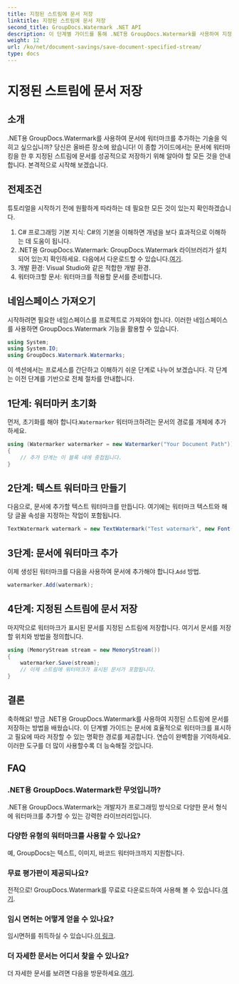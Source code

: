 ```yaml
---
title: 지정된 스트림에 문서 저장
linktitle: 지정된 스트림에 문서 저장
second_title: GroupDocs.Watermark .NET API
description: 이 단계별 가이드를 통해 .NET용 GroupDocs.Watermark를 사용하여 지정된 스트림에 문서를 저장하는 방법을 알아보세요. 모든 수준의 개발자에게 적합합니다.
weight: 12
url: /ko/net/document-savings/save-document-specified-stream/
type: docs
---
```

# 지정된 스트림에 문서 저장

## 소개
.NET용 GroupDocs.Watermark를 사용하여 문서에 워터마크를 추가하는 기술을 익히고 싶으십니까? 당신은 올바른 장소에 왔습니다! 이 종합 가이드에서는 문서에 워터마킹을 한 후 지정된 스트림에 문서를 성공적으로 저장하기 위해 알아야 할 모든 것을 안내합니다. 본격적으로 시작해 보겠습니다.
## 전제조건
튜토리얼을 시작하기 전에 원활하게 따라하는 데 필요한 모든 것이 있는지 확인하겠습니다.
1. C# 프로그래밍 기본 지식: C#의 기본을 이해하면 개념을 보다 효과적으로 이해하는 데 도움이 됩니다.
2.  .NET용 GroupDocs.Watermark: GroupDocs.Watermark 라이브러리가 설치되어 있는지 확인하세요. 다음에서 다운로드할 수 있습니다.[여기](https://releases.groupdocs.com/Watermark/net/).
3. 개발 환경: Visual Studio와 같은 적합한 개발 환경.
4. 워터마크할 문서: 워터마크를 적용할 문서를 준비합니다.
## 네임스페이스 가져오기
시작하려면 필요한 네임스페이스를 프로젝트로 가져와야 합니다. 이러한 네임스페이스를 사용하면 GroupDocs.Watermark 기능을 활용할 수 있습니다.
```csharp
using System;
using System.IO;
using GroupDocs.Watermark.Watermarks;
```
이 섹션에서는 프로세스를 간단하고 이해하기 쉬운 단계로 나누어 보겠습니다. 각 단계는 이전 단계를 기반으로 전체 절차를 안내합니다.
## 1단계: 워터마커 초기화
 먼저, 초기화를 해야 합니다.`Watermarker` 워터마크하려는 문서의 경로를 개체에 추가하세요.
```csharp
using (Watermarker watermarker = new Watermarker("Your Document Path"))
{
    // 추가 단계는 이 블록 내에 중첩됩니다.
}
```
## 2단계: 텍스트 워터마크 만들기
다음으로, 문서에 추가할 텍스트 워터마크를 만듭니다. 여기에는 워터마크 텍스트와 해당 글꼴 속성을 지정하는 작업이 포함됩니다.
```csharp
TextWatermark watermark = new TextWatermark("Test watermark", new Font("Arial", 12));
```
## 3단계: 문서에 워터마크 추가
 이제 생성된 워터마크를 다음을 사용하여 문서에 추가해야 합니다.`Add` 방법.
```csharp
watermarker.Add(watermark);
```
## 4단계: 지정된 스트림에 문서 저장
마지막으로 워터마크가 표시된 문서를 지정된 스트림에 저장합니다. 여기서 문서를 저장할 위치와 방법을 정의합니다.
```csharp
using (MemoryStream stream = new MemoryStream())
{
    watermarker.Save(stream);
    // 이제 스트림에 워터마크가 표시된 문서가 포함됩니다.
}
```
## 결론
축하해요! 방금 .NET용 GroupDocs.Watermark를 사용하여 지정된 스트림에 문서를 저장하는 방법을 배웠습니다. 이 단계별 가이드는 문서에 효율적으로 워터마크를 표시하고 필요에 따라 저장할 수 있는 명확한 경로를 제공합니다. 연습이 완벽함을 기억하세요. 이러한 도구를 더 많이 사용할수록 더 능숙해질 것입니다.
## FAQ
### .NET용 GroupDocs.Watermark란 무엇입니까?
.NET용 GroupDocs.Watermark는 개발자가 프로그래밍 방식으로 다양한 문서 형식에 워터마크를 추가할 수 있는 강력한 라이브러리입니다.
### 다양한 유형의 워터마크를 사용할 수 있나요?
예, GroupDocs는 텍스트, 이미지, 바코드 워터마크까지 지원합니다.
### 무료 평가판이 제공되나요?
 전적으로! GroupDocs.Watermark를 무료로 다운로드하여 사용해 볼 수 있습니다.[여기](https://releases.groupdocs.com/).
### 임시 면허는 어떻게 얻을 수 있나요?
 임시면허를 취득하실 수 있습니다.[이 링크](https://purchase.groupdocs.com/temporary-license/).
### 더 자세한 문서는 어디서 찾을 수 있나요?
 더 자세한 문서를 보려면 다음을 방문하세요.[여기](https://tutorials.groupdocs.com/Watermark/net/).